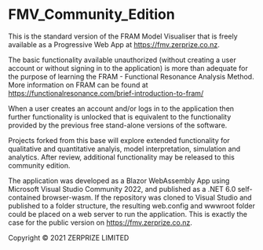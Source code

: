 # FMV_Community_Edition
This is the standard version of the FRAM Model Visualiser that is freely available as a Progressive Web App at https://fmv.zerprize.co.nz.

The basic functionality available unauthorized (without creating a user account or without signing in to the application) is more than adequate for the purpose of learning the FRAM - Functional Resonance Analysis Method. More information on FRAM can be found at https://functionalresonance.com/brief-introduction-to-fram/

When a user creates an account and/or logs in to the application then further functionality is unlocked that is equivalent to the functionality provided by the previous free stand-alone versions of the software.

Projects forked from this base will explore extended functionality for qualitative and quantitative analyis, model interpretation, simulation and analytics. After review, additional functionality may be released to this community edition.

The application was developed as a Blazor WebAssembly App using Microsoft Visual Studio Community 2022, and published as a .NET 6.0 self-contained browser-wasm. If the repository was cloned to Visual Studio and published to a folder structure, the resulting web.config and wwwroot folder could be placed on a web server to run the application. This is exactly the case for the public version on https://fmv.zerprize.co.nz.

Copyright © 2021 ZERPRIZE LIMITED
